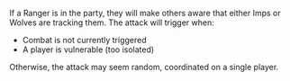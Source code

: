 If a Ranger is in the party, they will make others aware that either Imps or Wolves are tracking them.
The attack will trigger when:
- Combat is not currently triggered
- A player is vulnerable (too isolated)

Otherwise, the attack may seem random, coordinated on a single player.